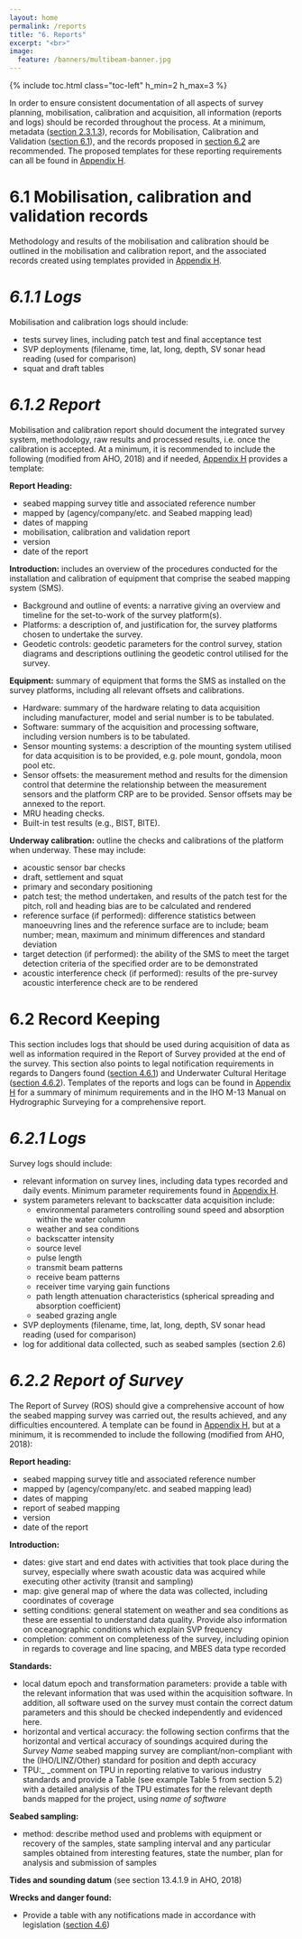 ```yaml
---
layout: home
permalink: /reports
title: "6. Reports"
excerpt: "<br>"
image:
  feature: /banners/multibeam-banner.jpg
---
```

{% include toc.html class="toc-left" h_min=2 h_max=3 %}

In order to ensure consistent documentation of all aspects of survey planning, mobilisation, calibration and acquisition, all information (reports and logs) should be recorded throughout the process. At a minimum, metadata ([section 2.3.1.3](#heading=h.147n2zr)), records for Mobilisation, Calibration and Validation ([section 6.1](#heading=h.zu0gcz)), and the records proposed in [section 6.2](#heading=h.4iylrwe) are recommended. The proposed templates for these reporting requirements can all be found in [Appendix H](#bookmark=id.302dr9l).

# 6.1 Mobilisation, calibration and validation records
Methodology and results of the mobilisation and calibration should be outlined in the mobilisation and calibration report, and the associated records created using templates provided in [Appendix H](#bookmark=id.302dr9l).

# _6.1.1 Logs_
Mobilisation and calibration logs should include:
*   tests survey lines, including patch test and final acceptance test
*   SVP deployments (filename, time, lat, long, depth, SV sonar head reading (used for comparison)
*   squat and draft tables

# _6.1.2 Report_
Mobilisation and calibration report should document the integrated survey system, methodology, raw results and processed results, i.e. once the calibration is accepted. At a minimum, it is recommended to include the following (modified from AHO, 2018) and if needed, [Appendix H](#bookmark=id.302dr9l) provides a template:

**Report Heading:**
*   seabed mapping survey title and associated reference number
*   mapped by (agency/company/etc. and Seabed mapping lead)
*   dates of mapping
*   mobilisation, calibration and validation report
*   version
*   date of the report

**Introduction:** includes an overview of the procedures conducted for the installation and calibration of equipment that comprise the seabed mapping system (SMS).


*   Background and outline of events: a narrative giving an overview and timeline for the set-to-work of the survey platform(s).
*   Platforms: a description of, and justification for, the survey platforms chosen to undertake the survey.
*   Geodetic controls: geodetic parameters for the control survey, station diagrams and descriptions outlining the geodetic control utilised for the survey. 

**Equipment:** summary of equipment that forms the SMS as installed on the survey platforms, including all relevant offsets and calibrations.


*   Hardware: summary of the hardware relating to data acquisition including manufacturer, model and serial number is to be tabulated.
*   Software: summary of the acquisition and processing software, including version numbers is to be tabulated.
*   Sensor mounting systems: a description of the mounting system utilised for data acquisition is to be provided, e.g. pole mount, gondola, moon pool etc.
*   Sensor offsets: the measurement method and results for the dimension control that determine the relationship between the measurement sensors and the platform CRP are to be provided. Sensor offsets may be annexed to the report. 
*   MRU heading checks.
*   Built-in test results (e.g., BIST, BITE).

**Underway calibration:** outline the checks and calibrations of the platform when underway. These may include:

*   acoustic sensor bar checks
*   draft, settlement and squat
*   primary and secondary positioning
*   patch test; the method undertaken, and results of the patch test for the pitch, roll and heading bias are to be calculated and rendered
*   reference surface (if performed): difference statistics between manoeuvring lines and the reference surface are to include; beam number; mean, maximum and minimum differences and standard deviation
*   target detection (if performed): the ability of the SMS to meet the target detection criteria of the specified order are to be demonstrated
*   acoustic interference check (if performed): results of the pre-survey acoustic interference check are to be rendered

# 6.2 Record Keeping
This section includes logs that should be used during acquisition of data as well as information required in the Report of Survey provided at the end of the survey. This section also points to legal notification requirements in regards to Dangers found ([section 4.6.1](#heading=h.40ew0vw)) and Underwater Cultural Heritage ([section 4.6.2](#heading=h.2fk6b3p)). Templates of the reports and logs can be found in [Appendix H](#bookmark=id.302dr9l) for a summary of minimum requirements and in the IHO M-13 Manual on Hydrographic Surveying for a comprehensive report.

# _6.2.1 Logs_
Survey logs should include:

*   relevant information on survey lines, including data types recorded and daily events. Minimum parameter requirements found in [Appendix H](#bookmark=id.302dr9l).
*   system parameters relevant to backscatter data acquisition include:
    *   environmental parameters controlling sound speed and absorption within the water column
    *   weather and sea conditions
    *   backscatter intensity
    *   source level
    *   pulse length
    *   transmit beam patterns
    *   receive beam patterns
    *   receiver time varying gain functions
    *   path length attenuation characteristics (spherical spreading and absorption coefficient)
    *   seabed grazing angle
*   SVP deployments (filename, time, lat, long, depth, SV sonar head reading (used for comparison)
*   log for additional data collected, such as seabed samples (section 2.6)

# _6.2.2 Report of Survey_
The Report of Survey (ROS) should give a comprehensive account of how the seabed mapping survey was carried out, the results achieved, and any difficulties encountered. A template can be found in [Appendix H](#bookmark=id.302dr9l), but at a minimum, it is recommended to include the following (modified from AHO, 2018):

**Report heading:**

*   seabed mapping survey title and associated reference number
*   mapped by (agency/company/etc. and seabed mapping lead)
*   dates of mapping
*   report of seabed mapping
*   version
*   date of the report

**Introduction:**

*   dates: give start and end dates with activities that took place during the survey, especially where swath acoustic data was acquired while executing other activity (transit and sampling)
*   map: give general map of where the data was collected, including coordinates of coverage
*   setting conditions: general statement on weather and sea conditions as these are essential to understand data quality. Provide also information on oceanographic conditions which explain SVP frequency
*   completion: comment on completeness of the survey, including opinion in regards to coverage and line spacing, and MBES data type recorded

**Standards:**

  *   local datum epoch and transformation parameters: provide a table with the relevant information that was used within the acquisition software. In addition, all software used on the survey must contain the correct datum parameters and this should be checked independently and evidenced here.
  *   horizontal and vertical accuracy: the following section confirms that the horizontal and vertical accuracy of soundings acquired during the _Survey Name_ seabed mapping survey are compliant/non-compliant with the (IHO/LINZ/Other) standard for position and depth accuracy 
  *   TPU:_ _comment on TPU in reporting relative to various industry standards and provide a Table (see example Table 5 from section 5.2) with a detailed analysis of the TPU estimates for the relevant depth bands mapped for the project, using _name of software_

**Seabed sampling:**

*   method: describe method used and problems with equipment or recovery of the samples, state sampling interval and any particular samples obtained from interesting features, state the number, plan for analysis and submission of samples

**Tides and sounding datum** (see section 13.4.1.9 in AHO, 2018)

**Wrecks and danger found:**

*   Provide a table with any notifications made in accordance with legislation ([section 4.6](#heading=h.1gf8i83))